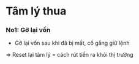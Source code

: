 # Tâm lý thua

### No1: Gỡ lại vốn
* Gỡ lại vốn sau khi đã bị mất, cố gắng giữ lệnh

=> Reset lại tâm lý = cách rút tiền ra khỏi thị trường

